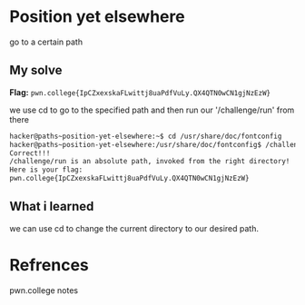 # Position yet elsewhere
go to a certain path

## My solve
**Flag:** `pwn.college{IpCZxexskaFLwittj8uaPdfVuLy.QX4QTN0wCN1gjNzEzW}`

we use cd to go to the specified path and then run our '/challenge/run' from there

```bash
hacker@paths~position-yet-elsewhere:~$ cd /usr/share/doc/fontconfig
hacker@paths~position-yet-elsewhere:/usr/share/doc/fontconfig$ /challenge/run
Correct!!!
/challenge/run is an absolute path, invoked from the right directory!
Here is your flag:
pwn.college{IpCZxexskaFLwittj8uaPdfVuLy.QX4QTN0wCN1gjNzEzW}
```

## What i learned
we can use cd to change the current directory to our desired path.

# Refrences
pwn.college notes
